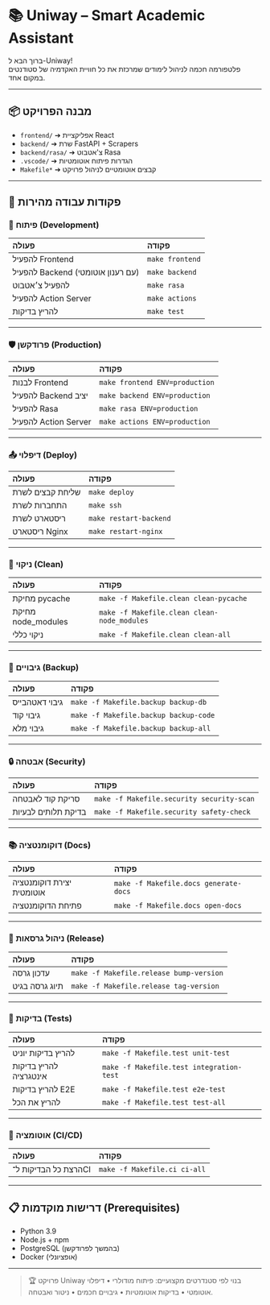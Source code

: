 # 📚 Uniway – Smart Academic Assistant

ברוך הבא ל-Uniway!  
פלטפורמה חכמה לניהול לימודים שמרכזת את כל חוויית האקדמיה של סטודנטים במקום אחד.

---

## 📦 מבנה הפרויקט

- `frontend/` ➔ אפליקציית React
- `backend/` ➔ שרת FastAPI + Scrapers
- `backend/rasa/` ➔ צ'אטבוט Rasa
- `.vscode/` ➔ הגדרות פיתוח אוטומטיות
- `Makefile*` ➔ קבצים אוטומטיים לניהול פרויקט

---

## 🚀 פקודות עבודה מהירות

### 🔵 פיתוח (Development)

| פעולה | פקודה |
|:------|:------|
| להפעיל Frontend | `make frontend` |
| להפעיל Backend (עם רענון אוטומטי) | `make backend` |
| להפעיל צ׳אטבוט | `make rasa` |
| להפעיל Action Server | `make actions` |
| להריץ בדיקות | `make test` |

---

### 🛡️ פרודקשן (Production)

| פעולה | פקודה |
|:------|:------|
| לבנות Frontend | `make frontend ENV=production` |
| להפעיל Backend יציב | `make backend ENV=production` |
| להפעיל Rasa | `make rasa ENV=production` |
| להפעיל Action Server | `make actions ENV=production` |

---

### 📤 דיפלוי (Deploy)

| פעולה | פקודה |
|:------|:------|
| שליחת קבצים לשרת | `make deploy` |
| התחברות לשרת | `make ssh` |
| ריסטארט לשרת | `make restart-backend` |
| ריסטארט Nginx | `make restart-nginx` |

---

### 🧹 ניקוי (Clean)

| פעולה | פקודה |
|:------|:------|
| מחיקת pycache | `make -f Makefile.clean clean-pycache` |
| מחיקת node_modules | `make -f Makefile.clean clean-node_modules` |
| ניקוי כללי | `make -f Makefile.clean clean-all` |

---

### 💾 גיבויים (Backup)

| פעולה | פקודה |
|:------|:------|
| גיבוי דאטהבייס | `make -f Makefile.backup backup-db` |
| גיבוי קוד | `make -f Makefile.backup backup-code` |
| גיבוי מלא | `make -f Makefile.backup backup-all` |

---

### 🔒 אבטחה (Security)

| פעולה | פקודה |
|:------|:------|
| סריקת קוד לאבטחה | `make -f Makefile.security security-scan` |
| בדיקת תלותים לבעיות | `make -f Makefile.security safety-check` |

---

### 📚 דוקומנטציה (Docs)

| פעולה | פקודה |
|:------|:------|
| יצירת דוקומנטציה אוטומטית | `make -f Makefile.docs generate-docs` |
| פתיחת הדוקומנטציה | `make -f Makefile.docs open-docs` |

---

### 🔖 ניהול גרסאות (Release)

| פעולה | פקודה |
|:------|:------|
| עדכון גרסה | `make -f Makefile.release bump-version` |
| תיוג גרסה בגיט | `make -f Makefile.release tag-version` |

---

### 🧪 בדיקות (Tests)

| פעולה | פקודה |
|:------|:------|
| להריץ בדיקות יוניט | `make -f Makefile.test unit-test` |
| להריץ בדיקות אינטגרציה | `make -f Makefile.test integration-test` |
| להריץ בדיקות E2E | `make -f Makefile.test e2e-test` |
| להריץ את הכל | `make -f Makefile.test test-all` |

---

### 🤖 אוטומציה (CI/CD)

| פעולה | פקודה |
|:------|:------|
| הרצת כל הבדיקות ל־CI | `make -f Makefile.ci ci-all` |

---

## 📋 דרישות מוקדמות (Prerequisites)

- Python 3.9
- Node.js + npm
- PostgreSQL (בהמשך לפרודקשן)
- Docker (אופציונלי)

---

> 🏆 פרויקט Uniway בנוי לפי סטנדרטים מקצועיים:
> פיתוח מודולרי • דיפלוי אוטומטי • בדיקות אוטומטיות • גיבויים חכמים • ניטור ואבטחה.

